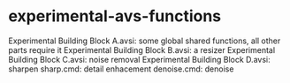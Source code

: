 experimental-avs-functions
==========================
Experimental Building Block A.avsi: some global shared functions, all other parts require it
Experimental Building Block B.avsi: a resizer
Experimental Building Block C.avsi: noise removal
Experimental Building Block D.avsi: sharpen
sharp.cmd: detail enhacement
denoise.cmd: denoise
